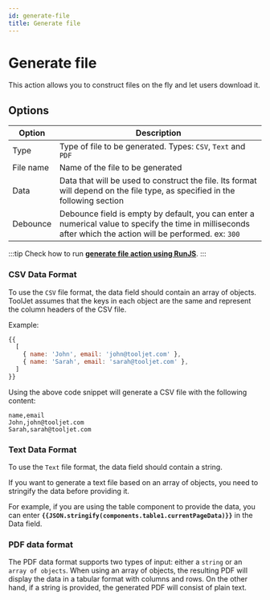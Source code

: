 ```yaml
---
id: generate-file
title: Generate file
---
```


# Generate file

This action allows you to construct files on the fly and let users download it.

## Options

| Option | Description |
|--------|-------------|
| Type   | Type of file to be generated. Types: `CSV`, `Text` and `PDF` |
| File name | Name of the file to be generated |
| Data | Data that will be used to construct the file. Its format will depend on the file type, as specified in the following section |
| Debounce | Debounce field is empty by default, you can enter a numerical value to specify the time in milliseconds after which the action will be performed. ex: `300` |

:::tip
Check how to run **[generate file action using RunJS](/docs/how-to/run-actions-from-runjs/#generate-file)**.
:::

### CSV Data Format

To use the `CSV` file format, the data field should contain an array of objects. ToolJet assumes that the keys in each object are the same and represent the column headers of the CSV file.

Example:

```javascript
{{
  [
    { name: 'John', email: 'john@tooljet.com' },
    { name: 'Sarah', email: 'sarah@tooljet.com' },
  ]
}}
```

Using the above code snippet will generate a CSV file with the following content:

```csv
name,email
John,john@tooljet.com
Sarah,sarah@tooljet.com
```

### Text Data Format

To use the `Text` file format, the data field should contain a string. 

If you want to generate a text file based on an array of objects, you need to stringify the data before providing it. 

For example, if you are using the table component to provide the data, you can enter **`{{JSON.stringify(components.table1.currentPageData)}}`** in the Data field.

### PDF data format

The PDF data format supports two types of input: either a `string` or an `array of objects`. When using an array of objects, the resulting PDF will display the data in a tabular format with columns and rows. On the other hand, if a string is provided, the generated PDF will consist of plain text.

